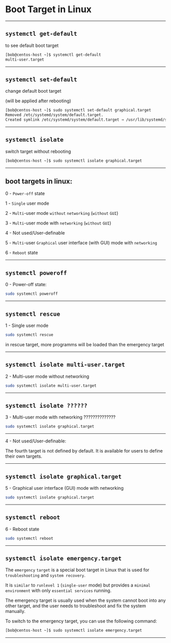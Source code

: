 # Boot Target in Linux

________________________________________________________________________________________________

 ## `systemctl get-default`

to see default boot target

```bash
[bob@centos-host ~]$ systemctl get-default
multi-user.target
```

________________________________________________________________________________________________

 ## `systemctl set-default`

change default boot target

(will be applied after rebooting)

```bash
[bob@centos-host ~]$ sudo systemctl set-default graphical.target
Removed /etc/systemd/system/default.target.
Created symlink /etc/systemd/system/default.target → /usr/lib/systemd/system/graphical.target.
```

________________________________________________________________________________________________

 ## `systemctl isolate`

switch target without rebooting

```bash
[bob@centos-host ~]$ sudo systemctl isolate graphical.target 
```

________________________________________________________________________________________________


## boot targets in linux:



0 - `Power-off` state

1 - `Single` user mode

2 - `Multi`-user mode `without` `networking` (`without` `GUI`)

3 - `Multi`-user mode with `networking` (`without` `GUI`)

4 - Not used/User-definable

5 - `Multi`-user `Graphical` user interface (with GUI) mode with `networking`

6 - `Reboot` state


________________________________________________________________________________________________

 ## `systemctl poweroff`

0 - Power-off state:


```bash
sudo systemctl poweroff
```

________________________________________________________________________________________________

 ## `systemctl rescue`

1 - Single user mode


```bash
sudo systemctl rescue
```

in rescue target, more programms will be loaded than the emergency target

________________________________________________________________________________________________

 ## `systemctl isolate multi-user.target`

2 - Multi-user mode without networking


```bash
sudo systemctl isolate multi-user.target
```

________________________________________________________________________________________________

 ## `systemctl isolate ??????`

3 - Multi-user mode with networking ??????????????


```bash
sudo systemctl isolate graphical.target
```

________________________________________________________________________________________________


4 - Not used/User-definable:

The fourth target is not defined by default. It is available for users to define their own targets.



________________________________________________________________________________________________

 ## `systemctl isolate graphical.target`

5 - Graphical user interface (GUI) mode with networking


```bash
sudo systemctl isolate graphical.target
```

________________________________________________________________________________________________


 ## `systemctl reboot`

6 - Reboot state

```bash
sudo systemctl reboot
```

________________________________________________________________________________________________

## `systemctl isolate emergency.target`

The `emergency` `target` is a special boot target in Linux that is used for `troubleshooting` and `system recovery`.

It is `similar` to `runlevel 1` (`single-user` mode) but provides a `minimal environment` with only `essential services` running. 

The emergency target is usually used when the system cannot boot into any other target, and the user needs to troubleshoot and fix the system manually.

To switch to the emergency target, you can use the following command:

```bash
[bob@centos-host ~]$ sudo systemctl isolate emergency.target
```

________________________________________________________________________________________________
